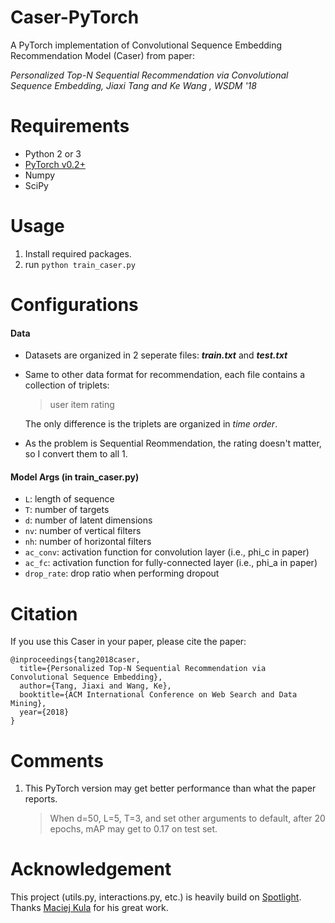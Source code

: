 
# Caser-PyTorch

A PyTorch implementation of Convolutional Sequence Embedding Recommendation Model (Caser) from paper:

*Personalized Top-N Sequential Recommendation via Convolutional Sequence Embedding, Jiaxi Tang and Ke Wang , WSDM '18*

# Requirements
* Python 2 or 3
* [PyTorch v0.2+](https://github.com/pytorch/pytorch)
* Numpy
* SciPy

# Usage
1. Install required packages.
2. run <code>python train_caser.py</code>

# Configurations

#### Data

- Datasets are organized in 2 seperate files: **_train.txt_** and **_test.txt_**

- Same to other data format for recommendation, each file contains a collection of triplets:

  > user item rating

  The only difference is the triplets are organized in *time order*.

- As the problem is Sequential Reommendation, the rating doesn't matter, so I convert them to all 1.

#### Model Args (in train_caser.py)

- <code>L</code>: length of sequence
- <code>T</code>: number of targets
- <code>d</code>: number of latent dimensions
- <code>nv</code>: number of vertical filters
- <code>nh</code>: number of horizontal filters
- <code>ac_conv</code>: activation function for convolution layer (i.e., phi_c in paper)
- <code>ac_fc</code>: activation function for fully-connected layer (i.e., phi_a in paper)
- <code>drop_rate</code>: drop ratio when performing dropout


# Citation

If you use this Caser in your paper, please cite the paper:

```
@inproceedings{tang2018caser,
  title={Personalized Top-N Sequential Recommendation via Convolutional Sequence Embedding},
  author={Tang, Jiaxi and Wang, Ke},
  booktitle={ACM International Conference on Web Search and Data Mining},
  year={2018}
}
```

# Comments

1. This PyTorch version may get better performance than what the paper reports. 

   > When d=50, L=5, T=3, and set other arguments to default, after 20 epochs, mAP may get to 0.17 on test set.

# Acknowledgement

This project (utils.py, interactions.py, etc.) is heavily build on [Spotlight](https://github.com/maciejkula/spotlight). Thanks [Maciej Kula](https://github.com/maciejkula) for his great work.